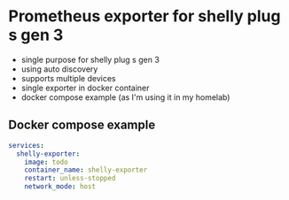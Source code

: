 # Prometheus exporter for shelly plug s gen 3

- single purpose for shelly plug s gen 3
- using auto discovery
- supports multiple devices
- single exporter in docker container
- docker compose example (as I'm using it in my homelab)

## Docker compose example

```yaml
services:
  shelly-exporter:
    image: todo
    container_name: shelly-exporter
    restart: unless-stopped
    network_mode: host
```